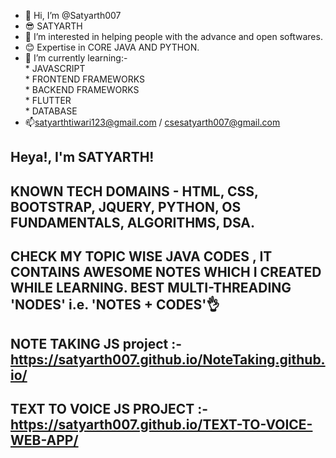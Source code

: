 - 👋 Hi, I’m @Satyarth007 
- 😎 SATYARTH
- 👀 I’m interested in helping people with the advance and open softwares. 
- 😊 Expertise in CORE JAVA AND PYTHON.
- 🌱 I’m currently learning:-  
           * JAVASCRIPT  
           * FRONTEND FRAMEWORKS  
           * BACKEND FRAMEWORKS  
           * FLUTTER       
           * DATABASE  
- 📫satyarthtiwari123@gmail.com / csesatyarth007@gmail.com  
## Heya!, I'm SATYARTH!  
## KNOWN TECH DOMAINS - HTML, CSS, BOOTSTRAP, JQUERY, PYTHON, OS FUNDAMENTALS, ALGORITHMS, DSA.  
## CHECK MY TOPIC WISE JAVA CODES , IT CONTAINS AWESOME NOTES WHICH I CREATED WHILE LEARNING. BEST MULTI-THREADING 'NODES' i.e. 'NOTES + CODES'👌  

## NOTE TAKING  JS project :- https://satyarth007.github.io/NoteTaking.github.io/
## TEXT TO VOICE JS PROJECT :- https://satyarth007.github.io/TEXT-TO-VOICE-WEB-APP/

<!---
Satyarth007/Satyarth007 is a ✨ special ✨ repository because its `README.md` (this file) appears on your GitHub profile.
You can click the Preview link to take a look at your changes.
--->
